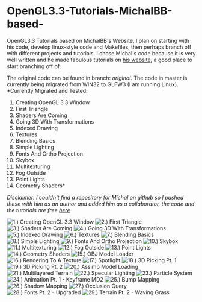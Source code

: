 # OpenGL3.3-Tutorials-MichalBB-based-
OpenGL3.3 Tutorials based on MichalBB's Website, I plan on starting with his code, develop linux-style code and Makefiles, then perhaps branch off with different projects and tutorials. I chose Michal's code because it is very well written and he made fabulous tutorials on [his website](http://www.mbsoftworks.sk), a good place to start branching off of.

The original code can be found in branch: *original*. The code in master is currently being migrated from WIN32 to GLFW3 (I am running Linux).
*Currently Migrated and Tested: 
1. Creating OpenGL 3.3 Window
2. First Triangle
3. Shaders Are Coming
4. Going 3D With Transformations
5. Indexed Drawing
6. Textures
7. Blending Basics
8. Simple Lighting
9. Fonts And Ortho Projection
10. Skybox
11. Multitexturing
12. Fog Outside
13. Point Lights
14. Geometry Shaders*

*Disclaimer: I couldn't find a repository for Michal on github so I pushed these with him as an author and added him as a collaborator, the code and the tutorials are free [here](http://www.mbsoftworks.sk/index.php?page=tutorials&series=1)*

![1.) Creating OpenGL 3.3 Window](http://www.mbsoftworks.sk/content/tutorials/opengl3_3/scrshots/01_opengl3_3.jpg)
![2.) First Triangle](http://www.mbsoftworks.sk/content/tutorials/opengl3_3/scrshots/02_opengl3_3.jpg)
![3.) Shaders Are Coming](http://www.mbsoftworks.sk/content/tutorials/opengl3_3/scrshots/03_opengl3_3.jpg)
![4.) Going 3D With Transformations](http://www.mbsoftworks.sk/content/tutorials/opengl3_3/scrshots/04_opengl3_3.jpg)
![5.) Indexed Drawing](http://www.mbsoftworks.sk/content/tutorials/opengl3_3/scrshots/05_opengl3_3.jpg)
![6.) Textures](http://www.mbsoftworks.sk/content/tutorials/opengl3_3/scrshots/06_opengl3_3.jpg)
![7.) Blending Basics](http://www.mbsoftworks.sk/content/tutorials/opengl3_3/scrshots/07_opengl3_3.jpg)
![8.) Simple Lighting](http://www.mbsoftworks.sk/content/tutorials/opengl3_3/scrshots/08_opengl3_3.jpg)
![9.) Fonts And Ortho Projection](http://www.mbsoftworks.sk/content/tutorials/opengl3_3/scrshots/09_opengl3_3.jpg)
![10.) Skybox](http://www.mbsoftworks.sk/content/tutorials/opengl3_3/scrshots/10_opengl3_3.jpg)
![11.) Multitexturing](http://www.mbsoftworks.sk/content/tutorials/opengl3_3/scrshots/11_opengl3_3.jpg)
![12.) Fog Outside](http://www.mbsoftworks.sk/content/tutorials/opengl3_3/scrshots/12_opengl3_3.jpg)
![13.) Point Lights](http://www.mbsoftworks.sk/content/tutorials/opengl3_3/scrshots/13_opengl3_3.jpg)
![14.) Geometry Shaders](http://www.mbsoftworks.sk/content/tutorials/opengl3_3/scrshots/14_opengl3_3.jpg)
![15.) OBJ Model Loader](http://www.mbsoftworks.sk/content/tutorials/opengl3_3/scrshots/15_opengl3_3.jpg)
![16.) Rendering To A Texture](http://www.mbsoftworks.sk/content/tutorials/opengl3_3/scrshots/16_opengl3_3.jpg)
![17.) Spotlight](http://www.mbsoftworks.sk/content/tutorials/opengl3_3/scrshots/17_opengl3_3.jpg)
![18.) 3D Picking Pt. 1](http://www.mbsoftworks.sk/content/tutorials/opengl3_3/scrshots/18_opengl3_3.jpg)
![19.) 3D Picking Pt. 2](http://www.mbsoftworks.sk/content/tutorials/opengl3_3/scrshots/19_opengl3_3.jpg)
![20.) Assimp Model Loading](http://www.mbsoftworks.sk/content/tutorials/opengl3_3/scrshots/20_opengl3_3.jpg)
![21.) Multilayered Terrain](http://www.mbsoftworks.sk/content/tutorials/opengl3_3/scrshots/21_opengl3_3.jpg)
![22.) Specular Lighting](http://www.mbsoftworks.sk/content/tutorials/opengl3_3/scrshots/22_opengl3_3.jpg)
![23.) Particle System](http://www.mbsoftworks.sk/content/tutorials/opengl3_3/scrshots/23_opengl3_3.jpg)
![24.) Animation Pt. 1 - Keyframe MD2](http://www.mbsoftworks.sk/content/tutorials/opengl3_3/scrshots/24_opengl3_3.jpg)
![25.) Bump Mapping](http://www.mbsoftworks.sk/content/tutorials/opengl3_3/scrshots/25_opengl3_3.jpg)
![26.) Shadow Mapping](http://www.mbsoftworks.sk/content/tutorials/opengl3_3/scrshots/26_opengl3_3.jpg)
![27.) Occlusion Query](http://www.mbsoftworks.sk/content/tutorials/opengl3_3/scrshots/27_opengl3_3.jpg)
![28.) Fonts Pt. 2 - Upgraded](http://www.mbsoftworks.sk/content/tutorials/opengl3_3/scrshots/28_opengl3_3.jpg)
![29.) Terrain Pt. 2 - Waving Grass](http://www.mbsoftworks.sk/content/tutorials/opengl3_3/scrshots/29_opengl3_3.jpg)

